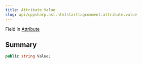 ```yaml
---
title: Attribute.Value
slug: api/cppsharp.ast.htmlstarttagcomment.attribute.value
---
```

Field in [Attribute](/api/cppsharp/ast/htmlstarttagcomment/attribute)

## Summary



```csharp
public string Value;
```

